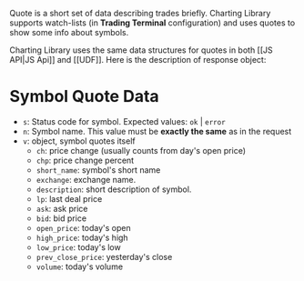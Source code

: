 Quote is a short set of data describing trades briefly. Charting Library supports watch-lists (in **Trading Terminal** configuration) and uses quotes to show some info about symbols.

Charting Library uses the same data structures for quotes in both [[JS API|JS Api]] and [[UDF]]. Here is the description of response object:

# Symbol Quote Data

* `s`: Status code for symbol. Expected values: `ok` | `error`
* `n`: Symbol name. This value must be **exactly the same** as in the request
* `v`: object, symbol quotes itself
  * `ch`: price change (usually counts from day's open price)
  * `chp`: price change percent
  * `short_name`: symbol's short name
  * `exchange`: exchange name.
  * `description`: short description of symbol.
  * `lp`: last deal price
  * `ask`: ask price
  * `bid`: bid price
  * `open_price`: today's open
  * `high_price`: today's high
  * `low_price`: today's low
  * `prev_close_price`: yesterday's close
  * `volume`: today's volume